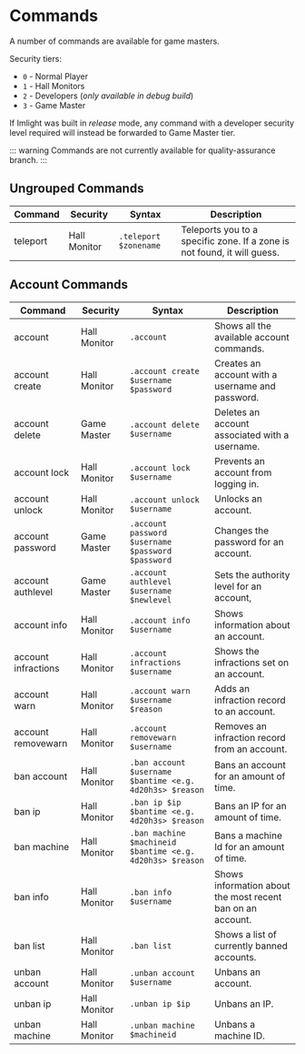# Commands
A number of commands are available for game masters.

Security tiers:
* `0` - Normal Player
* `1` - Hall Monitors
* `2` - Developers (_only available in debug build_)
* `3` - Game Master

If Imlight was built in _release_ mode, any command with a developer security level required will instead be forwarded to Game Master tier.

::: warning
Commands are not currently available for quality-assurance branch.
:::

## Ungrouped Commands
| Command | Security | Syntax | Description |
| ------- | -------- | ------ | ----------- |
| teleport | Hall Monitor | `.teleport $zonename` | Teleports you to a specific zone. If a zone is not found, it will guess. |

## Account Commands

| Command | Security | Syntax | Description |
| ------- | -------- | ------ | ----------- |
| account | Hall Monitor | `.account` | Shows all the available account commands. |
| account create | Hall Monitor | `.account create $username $password` | Creates an account with a username and password. |
| account delete | Game Master | `.account delete $username` | Deletes an account associated with a username. |
| account lock | Hall Monitor | `.account lock $username` | Prevents an account from logging in. |
| account unlock | Hall Monitor | `.account unlock $username` | Unlocks an account. |
| account password | Game Master | `.account password $username $password $password` | Changes the password for an account. |
| account authlevel | Game Master | `.account authlevel $username $newlevel` | Sets the authority level for an account, |
| account info | Hall Monitor | `.account info $username` | Shows information about an account. | 
| account infractions | Hall Monitor | `.account infractions $username` | Shows the infractions set on an account. |
| account warn | Hall Monitor | `.account warn $username $reason` | Adds an infraction record to an account. |
| account removewarn | Hall Monitor | `.account removewarn $username` | Removes an infraction record from an account. |
| ban account | Hall Monitor | `.ban account $username $bantime <e.g. 4d20h3s> $reason` | Bans an account for an amount of time. |
| ban ip | Hall Monitor | `.ban ip $ip $bantime <e.g. 4d20h3s> $reason` | Bans an IP for an amount of time. |
| ban machine | Hall Monitor | `.ban machine $machineid $bantime <e.g. 4d20h3s> $reason` | Bans a machine Id for an amount of time. |
| ban info | Hall Monitor | `.ban info $username` | Shows information about the most recent ban on an account. |
| ban list | Hall Monitor | `.ban list` | Shows a list of currently banned accounts. |
| unban account | Hall Monitor | `.unban account $username` | Unbans an account. |
| unban ip | Hall Monitor | `.unban ip $ip` | Unbans an IP. |
| unban machine | Hall Monitor | `.unban machine $machineid` | Unbans a machine ID. |